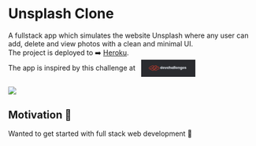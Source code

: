 # Unsplash Clone

A fullstack app which simulates the website Unsplash where any user can add, delete and view photos with a clean and minimal UI. <br/>
The project is deployed to ➡️ <a href="https://unsplash-clone-webapp.herokuapp.com/" align="center">Heroku</a>. <br />
The app is inspired by this challenge at &nbsp; <a href="https://devchallenges.io/challenges/rYyhwJAxMfES5jNQ9YsP" align="center"><img align="center" width="110px" src="https://github.com/zathio/dev-challenges/raw/master/logo-dev-challenges.png"/></a> 
<br/>
<br/>
<img align="center" src="https://media.giphy.com/media/Mu4uxc9oNActCeekUN/giphy.gif"/>
## Motivation :rocket:
Wanted to get started with full stack web development :rainbow:


</p>

